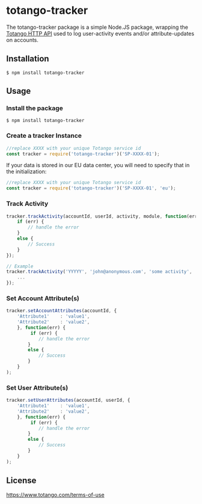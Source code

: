 # totango-tracker
The totango-tracker package is a simple Node.JS package, wrapping the [Totango HTTP API](https://totango.zendesk.com/hc/en-us/articles/203639605-Server-Backend-Integration-HTTP-) used to log user-activity events and/or attribute-updates on accounts.

## Installation
```
$ npm install totango-tracker
```

## Usage

### Install the package
```
$ npm install totango-tracker
```

### Create a tracker Instance
```js
//replace XXXX with your unique Totango service id
const tracker = require('totango-tracker')('SP-XXXX-01');
```

If your data is stored in our EU data center, you will need to specify that in the initialization:
```js
//replace XXXX with your unique Totango service id
const tracker = require('totango-tracker')('SP-XXXX-01', 'eu');
```
### Track Activity
```js
tracker.trackActivity(accountId, userId, activity, module, function(err){
    if (err) {
        // handle the error
    }
    else {
        // Success
    }
});

// Example
tracker.trackActivity('YYYYY', 'john@anonymous.com', 'some activity', 'some module', function(err){
    ...
});
```

### Set Account Attribute(s)
```js
tracker.setAccountAttributes(accountId, {
    'Attribute1'    : 'value1',
    'Attribute2'    : 'value2',
    }, function(err) {
         if (err) {
            // handle the error
        }
        else {
            // Success
        }
    }
);
```

### Set User Attribute(s)
```js
tracker.setUserAttributes(accountId, userId, {
    'Attribute1'    : 'value1',
    'Attribute2'    : 'value2',
    }, function(err) {
         if (err) {
            // handle the error
        }
        else {
            // Success
        }
    }
);
```

## License

https://www.totango.com/terms-of-use